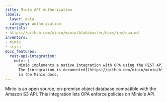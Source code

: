 ```yaml
---
title: Minio API Authorization
labels:
  layer: data
  category: authorization
tutorials:
- https://github.com/minio/minio/blob/master/docs/iam/opa.md
inventors:
- minio
- styra
docs_features:
  rest-api-integration:
    note: |
      Minio implements a native integration with OPA using the REST API.
      The [integration is documented](https://github.com/minio/minio/blob/master/docs/iam/opa.md)
      in the Minio docs.
---
```

Minio is an open source, on-premise object database compatible with the Amazon S3 API.  This integration lets OPA enforce policies on Minio's API.
